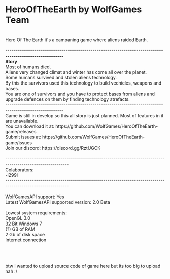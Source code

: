 # HeroOfTheEarth by WolfGames Team
<br>
Hero Of The Earth it's a campaning game where aliens raided Earth.
<br>
<br>
<b>--------------------------------------------------------------------------------------------------------</b>
<br>
<b>Story</b>
<br>
Most of humans died.
<br>
Aliens very changed climat and winter has come all over the planet.
<br>
Some humans survived and stolen aliens technology.
<br>
By this the survivors used this technology to build vechicles, weapons and bases.
<br>
You are one of survivors and you have to protect bases from aliens and upgrade defences on them by finding technology atrefacts.
<br>
<b>--------------------------------------------------------------------------------------------------------</b>
<br>
Game is still in develop so this all story is just planned. Most of features in it are unavailable.
<br>
You can download it at: https://github.com/WolfGames/HeroOfTheEarth-game/releases
<br>
Submit issues at: https://github.com/WolfGames/HeroOfTheEarth-game/issues
<br>
Join our discord: https://discord.gg/RztUGCK
<br>
<br>
-------------------------------------------------------------------------------------------------------------
<br>
Colaborators:
<br>
-l299l
<br>
-------------------------------------------------------------------------------------------------------------
<br>
<br>
WolfGamesAPI support: Yes
<br>
Latest WolfGamesAPI supported version: 2.0 Beta
<br>
<br>
Lowest system requirements:
<br>
OpenGL 3.0
<br>
32 Bit Windows 7
<br>
(?) GB of RAM
<br>
2 Gb of disk space
<br>
Internet connection
<br>
<br>
<br>
<br>

btw i wanted to upload source code of game here but its too big to upload nah :/
